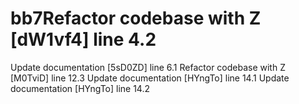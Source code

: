 # bb7Refactor codebase with Z [dW1vf4] line 4.2
Update documentation [5sD0ZD] line 6.1
Refactor codebase with Z [M0TviD] line 12.3
Update documentation [HYngTo] line 14.1
Update documentation [HYngTo] line 14.2
